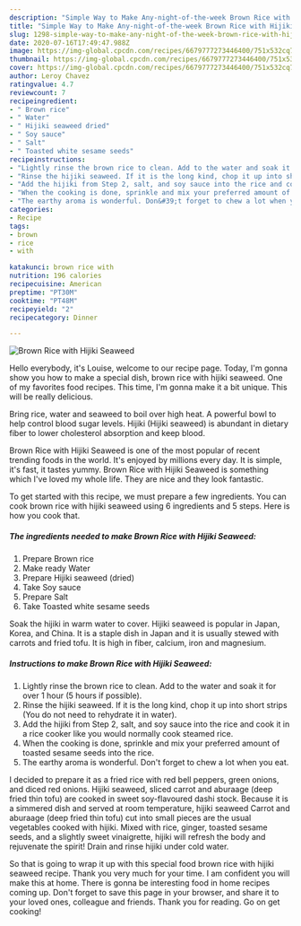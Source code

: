 ```yaml
---
description: "Simple Way to Make Any-night-of-the-week Brown Rice with Hijiki Seaweed"
title: "Simple Way to Make Any-night-of-the-week Brown Rice with Hijiki Seaweed"
slug: 1298-simple-way-to-make-any-night-of-the-week-brown-rice-with-hijiki-seaweed
date: 2020-07-16T17:49:47.988Z
image: https://img-global.cpcdn.com/recipes/6679777273446400/751x532cq70/brown-rice-with-hijiki-seaweed-recipe-main-photo.jpg
thumbnail: https://img-global.cpcdn.com/recipes/6679777273446400/751x532cq70/brown-rice-with-hijiki-seaweed-recipe-main-photo.jpg
cover: https://img-global.cpcdn.com/recipes/6679777273446400/751x532cq70/brown-rice-with-hijiki-seaweed-recipe-main-photo.jpg
author: Leroy Chavez
ratingvalue: 4.7
reviewcount: 7
recipeingredient:
- " Brown rice"
- " Water"
- " Hijiki seaweed dried"
- " Soy sauce"
- " Salt"
- " Toasted white sesame seeds"
recipeinstructions:
- "Lightly rinse the brown rice to clean. Add to the water and soak it for over 1 hour (5 hours if possible)."
- "Rinse the hijiki seaweed. If it is the long kind, chop it up into short strips (You do not need to rehydrate it in water)."
- "Add the hijiki from Step 2, salt, and soy sauce into the rice and cook it in a rice cooker like you would normally cook steamed rice."
- "When the cooking is done, sprinkle and mix your preferred amount of toasted sesame seeds into the rice."
- "The earthy aroma is wonderful. Don&#39;t forget to chew a lot when you eat."
categories:
- Recipe
tags:
- brown
- rice
- with

katakunci: brown rice with 
nutrition: 196 calories
recipecuisine: American
preptime: "PT30M"
cooktime: "PT48M"
recipeyield: "2"
recipecategory: Dinner

---
```



![Brown Rice with Hijiki Seaweed](https://img-global.cpcdn.com/recipes/6679777273446400/751x532cq70/brown-rice-with-hijiki-seaweed-recipe-main-photo.jpg)

Hello everybody, it's Louise, welcome to our recipe page. Today, I'm gonna show you how to make a special dish, brown rice with hijiki seaweed. One of my favorites food recipes. This time, I'm gonna make it a bit unique. This will be really delicious.

Bring rice, water and seaweed to boil over high heat. A powerful bowl to help control blood sugar levels. Hijiki (Hijiki seaweed) is abundant in dietary fiber to lower cholesterol absorption and keep blood.

Brown Rice with Hijiki Seaweed is one of the most popular of recent trending foods in the world. It's enjoyed by millions every day. It is simple, it's fast, it tastes yummy. Brown Rice with Hijiki Seaweed is something which I've loved my whole life. They are nice and they look fantastic.


To get started with this recipe, we must prepare a few ingredients. You can cook brown rice with hijiki seaweed using 6 ingredients and 5 steps. Here is how you cook that.

<!--inarticleads1-->

##### The ingredients needed to make Brown Rice with Hijiki Seaweed:

1. Prepare  Brown rice
1. Make ready  Water
1. Prepare  Hijiki seaweed (dried)
1. Take  Soy sauce
1. Prepare  Salt
1. Take  Toasted white sesame seeds


Soak the hijiki in warm water to cover. Hijiki seaweed is popular in Japan, Korea, and China. It is a staple dish in Japan and it is usually stewed with carrots and fried tofu. It is high in fiber, calcium, iron and magnesium. 

<!--inarticleads2-->

##### Instructions to make Brown Rice with Hijiki Seaweed:

1. Lightly rinse the brown rice to clean. Add to the water and soak it for over 1 hour (5 hours if possible).
1. Rinse the hijiki seaweed. If it is the long kind, chop it up into short strips (You do not need to rehydrate it in water).
1. Add the hijiki from Step 2, salt, and soy sauce into the rice and cook it in a rice cooker like you would normally cook steamed rice.
1. When the cooking is done, sprinkle and mix your preferred amount of toasted sesame seeds into the rice.
1. The earthy aroma is wonderful. Don&#39;t forget to chew a lot when you eat.


I decided to prepare it as a fried rice with red bell peppers, green onions, and diced red onions. Hijiki seaweed, sliced carrot and aburaage (deep fried thin tofu) are cooked in sweet soy-flavoured dashi stock. Because it is a simmered dish and served at room temperature, hijiki seaweed Carrot and aburaage (deep fried thin tofu) cut into small pieces are the usual vegetables cooked with hijiki. Mixed with rice, ginger, toasted sesame seeds, and a slightly sweet vinaigrette, hijiki will refresh the body and rejuvenate the spirit! Drain and rinse hijiki under cold water. 

So that is going to wrap it up with this special food brown rice with hijiki seaweed recipe. Thank you very much for your time. I am confident you will make this at home. There is gonna be interesting food in home recipes coming up. Don't forget to save this page in your browser, and share it to your loved ones, colleague and friends. Thank you for reading. Go on get cooking!
